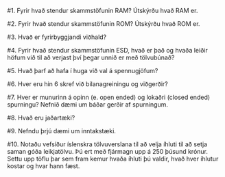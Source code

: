 #1. Fyrir hvað stendur skammstöfunin RAM? Útskýrðu hvað RAM er.
	
#2. Fyrir hvað stendur skammstöfunin ROM? Útskýrðu hvað ROM er.
	
#3. Hvað er fyrirbyggjandi viðhald?
	
#4. Fyrir hvað stendur skammstöfunin ESD, hvað er það og hvaða leiðir höfum við til að verjast því þegar unnið er með tölvubúnað?
	
#5. Hvað þarf að hafa í huga við val á spennugjöfum?
	
#6. Hver eru hin 6 skref við bilanagreiningu og viðgerðir?
	
#7. Hver er munurinn á opinn (e. open ended) og lokaðri (closed ended) spurningu? Nefnið dæmi um báðar gerðir af spurningum.
	
#8. Hvað eru jaðartæki?
	
#9. Nefndu þrjú dæmi um inntakstæki.
	
#10. Notaðu vefsíður íslenskra tölvuverslana til að velja íhluti til að setja saman góða leikjatölvu. Þú ert með fjármagn upp á 250 þúsund krónur. Settu upp töflu þar sem fram kemur hvaða íhluti þú valdir, hvað hver íhlutur kostar og hvar hann fæst.
	